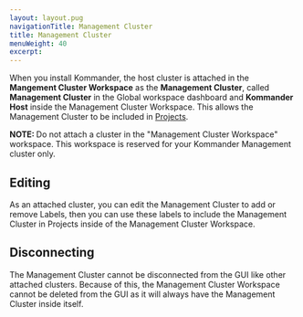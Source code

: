 ```yaml
---
layout: layout.pug
navigationTitle: Management Cluster
title: Management Cluster
menuWeight: 40
excerpt:
---
```


When you install Kommander, the host cluster is attached in the **Mangement Cluster Workspace** as the **Management Cluster**, called **Management Cluster** in the Global workspace dashboard and **Kommander Host** inside the Management Cluster Workspace. This allows the Management Cluster to be included in [Projects](../../projects/)<!-- and enables the management of its [Platform Services](../../workspaces/workspace-platform-services/) from the Management Cluster Workspace-->.

<p class="message--note"><strong>NOTE: </strong>Do not attach a cluster in the "Management Cluster Workspace" workspace. This workspace is reserved for your Kommander Management cluster only.</p>

## Editing

As an attached cluster, you can edit the Management Cluster to add or remove Labels, then you can use these labels to include the Management Cluster in Projects inside of the Management Cluster Workspace.

## Disconnecting

The Management Cluster cannot be disconnected from the GUI like other attached clusters. Because of this, the Management Cluster Workspace cannot be deleted from the GUI as it will always have the Management Cluster inside itself.
